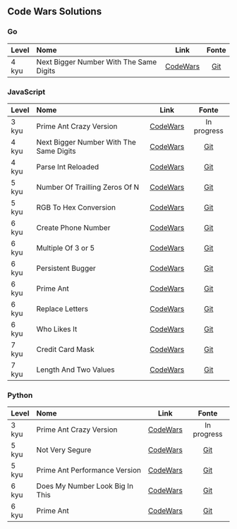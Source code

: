 ## Code Wars Solutions

### Go

| Level       | Nome                                    | Link                                                               | Fonte          |
| :---        | :---                                    | :----:                                                             | :----:         |
| 4 kyu       | Next Bigger Number With The Same Digits | [CodeWars](https://www.codewars.com/kata/55983863da40caa2c900004e) | [Git](Go/4_kyu/NextBiggerNumberWithTheSameDigits.go) |

### JavaScript

| Level       | Nome                                    | Link                                                               | Fonte          |
| :---        | :---                                    | :----:                                                             | :----:         |
| 3 kyu       | Prime Ant Crazy Version                 | [CodeWars](https://www.codewars.com/kata/5a54e01d80eba8014c000344) | In progress    |
| 4 kyu       | Next Bigger Number With The Same Digits | [CodeWars](https://www.codewars.com/kata/55983863da40caa2c900004e) | [Git](JavaScript/4_kyu/NextBiggerNumberWithTheSameDigits.js) |
| 4 kyu       | Parse Int Reloaded                      | [CodeWars](https://www.codewars.com/kata/525c7c5ab6aecef16e0001a5) | [Git](JavaScript/4_kyu/ParseIntReloaded.js) |
| 5 kyu       | Number Of Trailling Zeros Of N          | [CodeWars](https://www.codewars.com/kata/52f787eb172a8b4ae1000a34) | [Git](JavaScript/5_kyu/NumberOfTrailingZerosOfN.js) |
| 5 kyu       | RGB To Hex Conversion                   | [CodeWars](https://www.codewars.com/kata/513e08acc600c94f01000001) | [Git](JavaScript/5_kyu/RGBToHexConversion.js) |
| 6 kyu       | Create Phone Number                     | [CodeWars](https://www.codewars.com/kata/525f50e3b73515a6db000b83) | [Git](JavaScript/6_kyu/CreatePhoneNumber.js) |
| 6 kyu       | Multiple Of 3 or 5                      | [CodeWars](https://www.codewars.com/kata/514b92a657cdc65150000006) | [Git](JavaScript/6_kyu/MutipleOf3or5.js) |
| 6 kyu       | Persistent Bugger                       | [CodeWars](https://www.codewars.com/kata/55bf01e5a717a0d57e0000ec) | [Git](JavaScript/6_kyu/PersistentBugger.js) |
| 6 kyu       | Prime Ant                               | [CodeWars](https://www.codewars.com/kata/5a2c084ab6cfd7f0840000e4) | [Git](JavaScript/6_kyu/PrimeAnt.js) |
| 6 kyu       | Replace Letters                         | [CodeWars](https://www.codewars.com/kata/5a4331b18f27f2b31f000085) | [Git](JavaScript/6_kyu/ReplaceLetters.js) |
| 6 kyu       | Who Likes It                            | [CodeWars](https://www.codewars.com/kata/5266876b8f4bf2da9b000362) | [Git](JavaScript/6_kyu/WhoLikesIt.js) |
| 7 kyu       | Credit Card Mask                        | [CodeWars](https://www.codewars.com/kata/5412509bd436bd33920011bc) | [Git](JavaScript/7_kyu/CreditCardMask.js) |
| 7 kyu       | Length And Two Values                   | [CodeWars](https://www.codewars.com/kata/62a611067274990047f431a8) | [Git](JavaScript/7_kyu/LengthAndTwoValues.js) |

### Python

| Level       | Nome                             | Link                                                               | Fonte          |
| :---        | :---                             | :----:                                                             | :----:         |
| 3 kyu       | Prime Ant Crazy Version          | [CodeWars](https://www.codewars.com/kata/5a54e01d80eba8014c000344) | In progress    |
| 5 kyu       | Not Very Segure                  | [CodeWars](https://www.codewars.com/kata/526dbd6c8c0eb53254000110) | [Git](Python/5_kyu/NotVerySecure.py) |
| 5 kyu       | Prime Ant Performance Version    | [CodeWars](https://www.codewars.com/kata/5a2e96f1c5e2849eef00014a) | [Git](Python/5_kyu/PrimeAntPerformanceVersion.py) |
| 6 kyu       | Does My Number Look Big In This  | [CodeWars](https://www.codewars.com/kata/5287e858c6b5a9678200083c) | [Git](Python/6_kyu/DoesMyNumberLookBigInThis.py) |
| 6 kyu       | Prime Ant                        | [CodeWars](https://www.codewars.com/kata/5a2c084ab6cfd7f0840000e4) | [Git](Python/6_kyu/PrimeAnt.py) |
